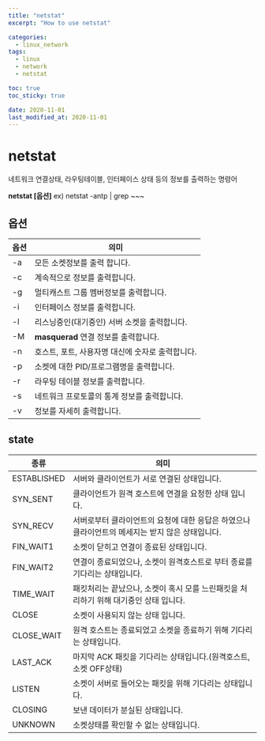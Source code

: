 ```yaml
---
title: "netstat"
excerpt: "How to use netstat"

categories:
  - linux_network
tags:
  - linux
  - network
  - netstat

toc: true
toc_sticky: true

date: 2020-11-01
last_modified_at: 2020-11-01
---
```


# netstat

네트워크 연결상태, 라우팅테이블, 인터페이스 상태 등의 정보를 출력하는 명령어

**netstat [옵션]**
ex) netstat -antp | grep ~~~



## 옵션

| 옵션 | 의미                                             |
| ---- | ------------------------------------------------ |
| -a   | 모든 소켓정보를 출력 합니다.                     |
| -c   | 계속적으로 정보를 출력합니다.                    |
| -g   | 멀티캐스트 그룹 멤버정보를 출력합니다.           |
| -i   | 인터페이스 정보를 출력합니다.                    |
| -l   | 리스닝중인(대기중인) 서버 소켓을 출력합니다.     |
| -M   | **masquerad** 연결 정보를 출력합니다.            |
| -n   | 호스트, 포트, 사용자명 대신에 숫자로 출력합니다. |
| -p   | 소켓에 대한 PID/프로그램명을 출력합니다.         |
| -r   | 라우팅 테이블 정보를 출력합니다.                 |
| -s   | 네트워크 프로토콜의 통계 정보를 출력합니다.      |
| -v   | 정보를 자세히 출력합니다.                        |



## state

| 종류        | 의미                                                         |
| ----------- | ------------------------------------------------------------ |
| ESTABLISHED | 서버와 클라이언트가 서로 연결된 상태입니다.                  |
| SYN_SENT    | 클라이언트가 원격 호스트에 연결을 요청한 상태 입니다.        |
| SYN_RECV    | 서버로부터 클라이언트의 요청에 대한 응답은 하였으나 클라이언트의 메세지는 받지 않은 상태입니다. |
| FIN_WAIT1   | 소켓이 닫히고 연결이 종료된 상태입니다.                      |
| FIN_WAIT2   | 연결이 종료되었으나, 소켓이 원격호스트로 부터 종료를 기다리는 상태입니다. |
| TIME_WAIT   | 패킷처리는 끝났으나, 소켓이 혹시 모를 느린패킷을 처리하기 위해 대기중인 상태 입니다. |
| CLOSE       | 소켓이 사용되지 않는 상태 입니다.                            |
| CLOSE_WAIT  | 원격 호스트는 종료되었고 소켓을 종료하기 위해 기다리는 상태입니다. |
| LAST_ACK    | 마지막 ACK 패킷을 기다리는 상태입니다.(원격호스트, 소켓 OFF상태) |
| LISTEN      | 소켓이 서버로 들어오는 패킷을 위해 기다리는 상태입니다.      |
| CLOSING     | 보낸 데이터가 분실된 상태입니다.                             |
| UNKNOWN     | 소켓상태를 확인할 수 없는 상태입니다.                        |

<!--stackedit_data:
eyJoaXN0b3J5IjpbLTIxMDIwNzQ5MjYsLTE2ODEwMTE5NzVdfQ
==
-->